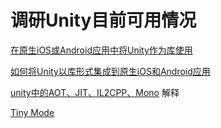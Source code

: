 # 调研Unity目前可用情况

[在原生iOS或Android应用中将Unity作为库使用](https://connect.unity.com/p/zai-yuan-sheng-ioshuo-androidying-yong-zhong-jiang-unityzuo-wei-ku-shi-yong)

[如何将Unity以库形式集成到原生iOS和Android应用](https://juejin.im/post/6844904052581466126)

[unity中的AOT、JIT、IL2CPP、Mono](https://blog.csdn.net/cgExplorer/article/details/107029630) 解释

[Tiny Mode](https://docs.unity3d.com/Packages/com.unity.tiny@0.13/manual/index.html)
